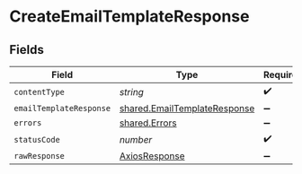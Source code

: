 # CreateEmailTemplateResponse


## Fields

| Field                                                                        | Type                                                                         | Required                                                                     | Description                                                                  |
| ---------------------------------------------------------------------------- | ---------------------------------------------------------------------------- | ---------------------------------------------------------------------------- | ---------------------------------------------------------------------------- |
| `contentType`                                                                | *string*                                                                     | :heavy_check_mark:                                                           | N/A                                                                          |
| `emailTemplateResponse`                                                      | [shared.EmailTemplateResponse](../../models/shared/emailtemplateresponse.md) | :heavy_minus_sign:                                                           | Success                                                                      |
| `errors`                                                                     | [shared.Errors](../../models/shared/errors.md)                               | :heavy_minus_sign:                                                           | Error                                                                        |
| `statusCode`                                                                 | *number*                                                                     | :heavy_check_mark:                                                           | N/A                                                                          |
| `rawResponse`                                                                | [AxiosResponse](https://axios-http.com/docs/res_schema)                      | :heavy_minus_sign:                                                           | N/A                                                                          |